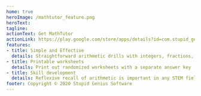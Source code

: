 ```yaml
---
home: true
heroImage: /mathtutor_feature.png
heroText: 
tagline: 
actionText: Get MathTutor
actionLink: https://play.google.com/store/apps/details?id=com.stupid_genius.mathtutor
features:
- title: Simple and Effective
  details: Straightforward arithmetic drills with integers, fractions, decimals, and exponents
- title: Printable worksheets
  details: Print out randomized worksheets with a separate answer key
- title: Skill development
  details: Reflexive recall of arithmetic is important in any STEM field
footer: Copyright © 2020 Stupid Genius Software
---
```

